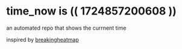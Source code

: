 # time_now is (( 1724857200608 ))

an automated repo that shows the currnent time

inspired by [breakingheatmap](https://github.com/breakingheatmap/breakingheatmap)